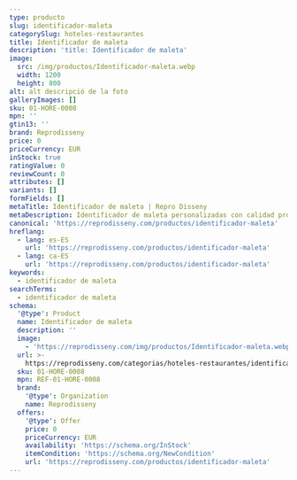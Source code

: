 ```yaml
---
type: producto
slug: identificador-maleta
categorySlug: hoteles-restaurantes
title: Identificador de maleta
description: 'title: Identificador de maleta'
image:
  src: /img/productos/Identificador-maleta.webp
  width: 1200
  height: 800
alt: alt descripció de la foto
galleryImages: []
sku: 01-HORE-0008
mpn: ''
gtin13: ''
brand: Reprodisseny
price: 0
priceCurrency: EUR
inStock: true
ratingValue: 0
reviewCount: 0
attributes: []
variants: []
formFields: []
metaTitle: Identificador de maleta | Repro Disseny
metaDescription: Identificador de maleta personalizadas con calidad profesional en Cataluña.
canonical: 'https://reprodisseny.com/productos/identificador-maleta'
hreflang:
  - lang: es-ES
    url: 'https://reprodisseny.com/productos/identificador-maleta'
  - lang: ca-ES
    url: 'https://reprodisseny.com/productos/identificador-maleta'
keywords:
  - identificador de maleta
searchTerms:
  - identificador de maleta
schema:
  '@type': Product
  name: Identificador de maleta
  description: ''
  image:
    - 'https://reprodisseny.com/img/productos/Identificador-maleta.webp'
  url: >-
    https://reprodisseny.com/categorias/hoteles-restaurantes/identificador-maleta
  sku: 01-HORE-0008
  mpn: REF-01-HORE-0008
  brand:
    '@type': Organization
    name: Reprodisseny
  offers:
    '@type': Offer
    price: 0
    priceCurrency: EUR
    availability: 'https://schema.org/InStock'
    itemCondition: 'https://schema.org/NewCondition'
    url: 'https://reprodisseny.com/productos/identificador-maleta'
---
```


